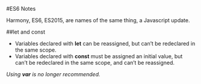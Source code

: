 #ES6 Notes

Harmony, ES6, ES2015, are names of the same thing, a Javascript update.

##let and const
* Variables declared with **let** can be reassigned, but can’t be redeclared in the same scope.
* Variables declared with **const** must be assigned an initial value, but can’t be redeclared in the same scope, and can’t be reassigned.

_Using **var** is no longer recommended._ 